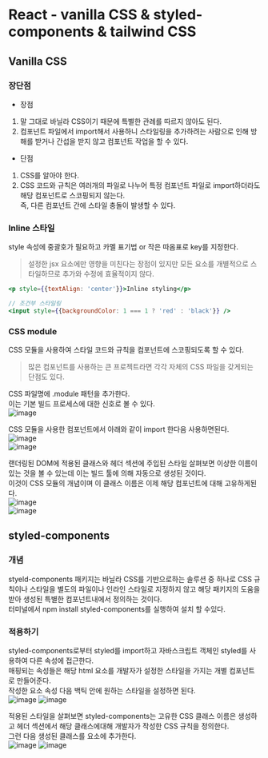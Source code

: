 React - vanilla CSS & styled-components & tailwind CSS
============

   
Vanilla CSS
----------
### 장단점
- 장점   
1. 말 그대로 바닐라 CSS이기 때문에 특별한 관례를 따르지 않아도 된다.
2. 컴포넌트 파일에서 import해서 사용하니 스타일링을 추가하려는 사람으로 인해 방해를 받거나 간섭을 받지 않고 컴포넌트 작업을 할 수 있다.

- 단점
1. CSS를 알아야 한다.
2. CSS 코드와 규칙은 여러개의 파일로 나누어 특정 컴포넌트 파일로 import하더라도 해당 컴포넌트로 스코핑되지 않는다.   
   즉, 다른 컴포넌트 간에 스타일 충돌이 발생할 수 있다.

### Inline 스타일
style 속성에 중괄호가 필요하고 카멜 표기법 or 작은 따옴표로 key를 지정한다.
> 설정한 jsx 요소에만 영향을 미친다는 장점이 있지만 모든 요소를 개별적으로 스타일하므로 추가와 수정에 효율적이지 않다.
```jsx
<p style={{textAlign: 'center'}}>Inline styling</p>

// 조건부 스타일링
<input style={{backgroundColor: 1 === 1 ? 'red' : 'black'}} />
```

### CSS module
CSS 모듈을 사용하여 스타일 코드와 규칙을 컴포넌트에 스코핑되도록 할 수 있다.   
> 많은 컴포넌트를 사용하는 큰 프로젝트라면 각각 자체의 CSS 파일을 갖게되는 단점도 있다.

CSS 파일명에 .module 패턴을 추가한다.   
이는 기본 빌드 프로세스에 대한 신호로 볼 수 있다.   
![image](https://github.com/100JM/react-styledcomponent-tailwind/assets/85985604/d50ae598-3482-4e81-a815-72cbb1dd8b4f)   

CSS 모듈을 사용한 컴포넌트에서 아래와 같이 import 한다음 사용하면된다.   
![image](https://github.com/100JM/react-styledcomponent-tailwind/assets/85985604/24ddab73-7d0f-47ab-8525-9a6b37fcd571)   
![image](https://github.com/100JM/react-styledcomponent-tailwind/assets/85985604/0a098b07-8c8d-4aec-82e1-315e01e42b22)

랜더링된 DOM에 적용된 클래스와 헤더 섹션에 주입된 스타일 살펴보면 이상한 이름이 있는 것을 볼 수 있는데 이는 빌드 툴에 의해 자동으로 생성된 것이다.   
이것이 CSS 모듈의 개념이며 이 클래스 이름은 이제 해당 컴포넌트에 대해 고유하게된다.   
![image](https://github.com/100JM/react-styledcomponent-tailwind/assets/85985604/069f7531-c116-43f6-828c-4f558b12a67d)   
![image](https://github.com/100JM/react-styledcomponent-tailwind/assets/85985604/48d6988c-6aa6-4ad6-82d8-8764e7f969d2)

styled-components
--------
### 개념
styeld-components 패키지는 바닐라 CSS를 기반으로하는 솔루션 중 하나로 CSS 규칙이나 스타일을 별도의 파일이나 인라인 스타일로 지정하지 않고 해당 패키지의 도움을 받아 생성된 특별한 컴포넌트내에서 정의하는 것이다.   
터미널에서 npm install styled-components를 실행하여 설치 할 수있다.

### 적용하기
styled-components로부터 styled를 import하고 자바스크립트 객체인 styled를 사용하여 다른 속성에 접근한다.   
매핑되는 속성들은 해당 html 요소를 개발자가 설정한 스타일을 가지는 개별 컴포넌트로 만들어준다.   
작성한 요소 속성 다음 백틱 안에 원하는 스타일을 설정하면 된다.   
![image](https://github.com/100JM/react-styledcomponent-tailwind/assets/85985604/6e0a6106-cda5-462c-85fc-683a219b866b)
![image](https://github.com/100JM/react-styledcomponent-tailwind/assets/85985604/eda3666a-4ea1-4ec9-abdb-e56974b740e5)   

적용된 스타일을 살펴보면 styled-components는 고유한 CSS 클래스 이름은 생성하고 헤더 섹션에서 해당 클래스에대해 개발자가 작성한 CSS 규칙을 정의한다.   
그런 다음 생성된 클래스를 요소에 추가한다.   
![image](https://github.com/100JM/react-styledcomponent-tailwind/assets/85985604/5f136550-fab0-40b3-812e-617d7308f01d)
![image](https://github.com/100JM/react-styledcomponent-tailwind/assets/85985604/3150c2da-d5ce-4281-8b0e-b9bf97d6cf91)


